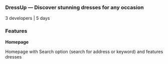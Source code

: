 ### **DressUp — Discover stunning dresses for any occasion**

3 developers | 5 days

### Features

**Homepage**

Homepage with Search option (search for address or keyword) and features dresses
